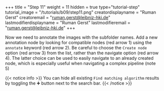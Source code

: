 +++
title = "Step 11"
weight = 11
hidden = true
type="tutorial-step"
tutorial_image = "/tutorials/b09/step11.png"
creatordisplayname = "Ruman Gerst"
creatoremail = "ruman.gerst@leibniz-hki.de"
lastmodifierdisplayname = "Ruman Gerst"
lastmodifieremail = "ruman.gerst@leibniz-hki.de"
+++

Now we need to annotate the images with the subfolder names. Add a new annotation node by looking for compatible nodes (red arrow 1) using the `annotate` keyword (red arrow 2). Be careful to  choose the `Create node` option (red arrow 3) from the list, rather than the navigate option (red arrow 4). The latter choice can be used to easily navigate to an already created node, which is especially useful when navigating a complex pipeline (note 5)

{{< notice info >}}
You can hide all existing `Find matching algorithm` results by toggling the ➕ button next to the search bar.
{{< /notice >}}